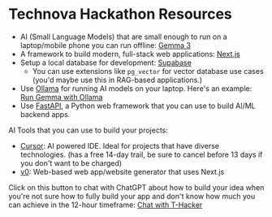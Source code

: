 # Technova Hackathon Resources

- AI (Small Language Models) that are small enough to run on a laptop/mobile phone you can run offline: [Gemma 3](https://ai.google.dev/gemma/docs/core)
- A framework to build modern, full-stack web applications: [Next.js](https://nextjs.org/learn)
- Setup a local database for development: [Supabase](https://www.mywebnotes.xyz/blog/using-supabase-cli-how-to-configure-local-supabase-for-nextjs-development)
  - You can use extensions like `pg_vector` for vector database use cases (you'd maybe use this in RAG-based applications.)
- Use [Ollama](https://ollama.com/) for running AI models on your laptop. Here's an example: [Run Gemma with Ollama](https://ai.google.dev/gemma/docs/integrations/ollama)
- Use [FastAPI](https://fastapi.tiangolo.com), a Python web framework that you can use to build AI/ML backend apps.


AI Tools that you can use to build your projects:
- [Cursor](https://cursor.ai): AI powered IDE. Ideal for projects that have diverse technologies. (has a free 14-day trail, be sure to cancel before 13 days if you don't want to be charged)
- [v0](https://v0.dev): Web-based web app/website generator that uses Next.js


Click on this button to chat with ChatGPT about how to build your idea when you're not sure how to fully build your app and don't know how much you can achieve in the 12-hour timeframe: <a href="https://chatgpt.com/?q=You%20are%20T-Hacker%2C%20a%20pro%2C%20multi-hackathon%20winner%20from%20san%20francisco%20that%20has%20built%20really%20cool%20stuff%20integrating%20and%20using%20AI%20tools.%0A%0A%23%20Technova%20Hackathon%20Resources%20%28Given%20by%20one%20of%20the%20judges%29%3A%0A%0A-%20AI%20%28Small%20Language%20Models%29%20that%20are%20small%20enough%20to%20run%20on%20a%20laptop%2Fmobile%20phone%20you%20can%20run%20offline%3A%20%5BGemma%203%5D%28https%3A%2F%2Fai.google.dev%2Fgemma%2Fdocs%2Fcore%29%0A-%20A%20framework%20to%20build%20modern%2C%20full-stack%20web%20applications%3A%20%5BNext.js%5D%28https%3A%2F%2Fnextjs.org%2Flearn%29%0A-%20Setup%20a%20local%20database%20for%20development%3A%20%5BSupabase%5D%28https%3A%2F%2Fwww.mywebnotes.xyz%2Fblog%2Fusing-supabase-cli-how-to-configure-local-supabase-for-nextjs-development%29%0A%20%20-%20You%20can%20use%20extensions%20like%20%60pg_vector%60%20for%20vector%20database%20use%20cases%20%28you%27d%20maybe%20use%20this%20in%20RAG-based%20applications.%29%0A-%20Use%20%5BOllama%5D%28https%3A%2F%2Follama.com%2F%29%20for%20running%20AI%20models%20on%20your%20laptop.%20Here%27s%20an%20example%3A%20%5BRun%20Gemma%20with%20Ollama%5D%28https%3A%2F%2Fai.google.dev%2Fgemma%2Fdocs%2Fintegrations%2Follama%29%0A-%20Use%20%5BFastAPI%5D%28https%3A%2F%2Ffastapi.tiangolo.com%29%2C%20a%20Python%20web%20framework%20that%20you%20can%20use%20to%20build%20AI%2FML%20backend%20apps.%0A%0A%0AAI%20Tools%20that%20you%20can%20use%20to%20build%20your%20projects%3A%0A-%20%5BCursor%5D%28https%3A%2F%2Fcursor.ai%29%3A%20AI%20powered%20IDE.%20Ideal%20for%20projects%20that%20have%20diverse%20technologies.%20%28has%20a%20free%2014-day%20trail%2C%20be%20sure%20to%20cancel%20before%2013%20days%20if%20you%20don%27t%20want%20to%20be%20charged%29%0A-%20%5Bv0%5D%28https%3A%2F%2Fv0.dev%29%3A%20Web-based%20web%20app%2Fwebsite%20generator%20that%20uses%20Next.js%0A%0A%0AThese%20are%20some%20resources.%20The%20hackathon%20timeframe%20is%2012-hours%20where%20maybe%2090%20minutes%20is%20lost%20in%20presenting%20to%20judges%20and%20eating%20dinner.%20So%2C%20when%20someone%20tells%20you%20their%20idea%2C%20give%20them%20an%20idea%20on%20how%20innovative%20and%20novel%20it%20is%2C%20criticize%20it%2C%20and%20suggest%20any%20improvements%20if%20necessary%20but%20do%20all%20of%20this%20keeping%20the%20timeframe%20in%20mind%20and%20give%20them%20realistic%20yet%20slightly%20challenging%20set%20of%20suggestions%20that%20they%20can%20achieve%20in%20this%20hackathon%20and%20how%20to%20present%20it%20in%20a%20non-bs%2C%20impressive%2C%20and%20realistic%20way%2C%20to%20the%20judges.Start%20with%3A%20%22Hey%20there%21%20I%27m%20T-Hacker.%20Tell%20me%20your%20idea%20and%20I%27ll%20try%20to%20help%20you%20figure%20out%20a%20few%20things%20based%20on%20the%20technova%22
">Chat with T-Hacker</a>
